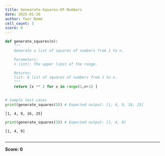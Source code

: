 ```yaml
---
title: Genearate-Squares-Of-Numbers
date: 2025-01-20
author: Your Name
cell_count: 3
score: 0
---
```


```python
def generate_squares(n):
    """
    Generate a list of squares of numbers from 1 to n.

    Parameters:
    n (int): The upper limit of the range.

    Returns:
    list: A list of squares of numbers from 1 to n.
    """
    return [x ** 2 for x in range(1,n+1) ]
        

# Sample test cases
print(generate_squares(5)) # Expected output: [1, 4, 9, 16, 25]

```

    [1, 4, 9, 16, 25]



```python
print(generate_squares(3)) # Expected output: [1, 4, 9]
```

    [1, 4, 9]



```python

```


---
**Score: 0**
